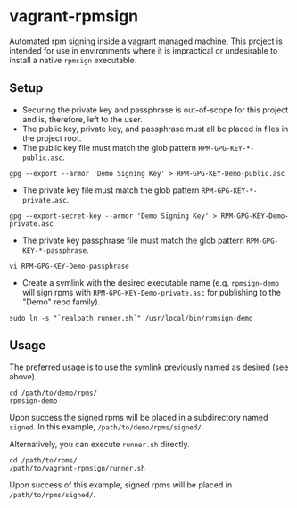 # vagrant-rpmsign

Automated rpm signing inside a vagrant managed machine. This project is intended for use in environments where it is impractical or undesirable to install a native `rpmsign` executable.

## Setup

* Securing the private key and passphrase is out-of-scope for this project and is, therefore, left to the user.
* The public key, private key, and passphrase must all be placed in files in the project root.
* The public key file must match the glob pattern `RPM-GPG-KEY-*-public.asc`.
```
gpg --export --armor 'Demo Signing Key' > RPM-GPG-KEY-Demo-public.asc
```
* The private key file must match the glob pattern `RPM-GPG-KEY-*-private.asc`.
```
gpg --export-secret-key --armor 'Demo Signing Key' > RPM-GPG-KEY-Demo-private.asc
```
* The private key passphrase file must match the glob pattern `RPM-GPG-KEY-*-passphrase`.
```
vi RPM-GPG-KEY-Demo-passphrase
```
* Create a symlink with the desired executable name (e.g. `rpmsign-demo` will sign rpms with `RPM-GPG-KEY-Demo-private.asc` for publishing to the "Demo" repo family).
```
sudo ln -s "`realpath runner.sh`" /usr/local/bin/rpmsign-demo
```

## Usage

The preferred usage is to use the symlink previously named as desired (see above).
```
cd /path/to/demo/rpms/
rpmsign-demo
```
Upon success the signed rpms will be placed in a subdirectory named `signed`. In this example, `/path/to/demo/rpms/signed/`.

Alternatively, you can execute `runner.sh` directly.
```
cd /path/to/rpms/
/path/to/vagrant-rpmsign/runner.sh
```
Upon success of this example, signed rpms will be placed in `/path/to/rpms/signed/`.
